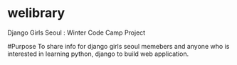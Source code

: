 # welibrary
Django Girls Seoul : Winter Code Camp Project 
<p>


#Purpose
To share info for django girls seoul memebers and anyone who is interested in learning python, django to build web application. 






